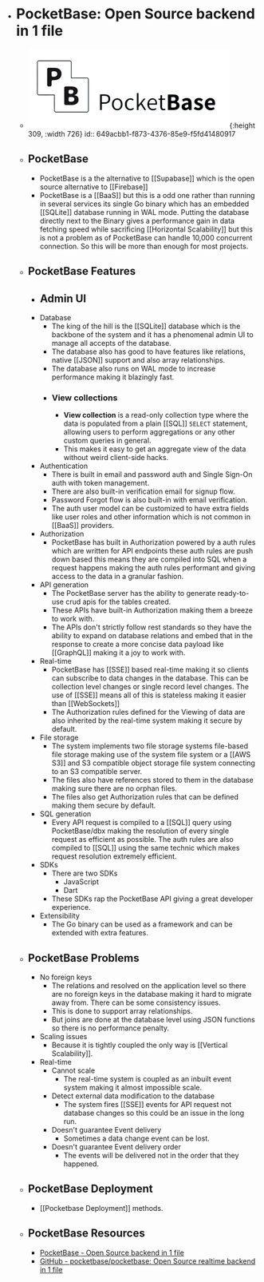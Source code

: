 - # PocketBase: Open Source backend in 1 file
	- ![pocketbase.png](../assets/pocketbase_1687623360847_0.png){:height 309, :width 726}
	  id:: 649acbb1-f873-4376-85e9-f5fd41480917
	- ## PocketBase
		- PocketBase is a the alternative to [[Supabase]] which is the open source alternative to [[Firebase]]
		- PocketBase is a [[BaaS]] but this is a odd one rather than running in several services its single Go binary which has an embedded [[SQLite]] database running in WAL mode. Putting the database directly next to the Binary gives a performance gain in data fetching speed while sacrificing [[Horizontal Scalability]] but this is not a problem as of PocketBase can handle 10,000 concurrent connection. So this will be more than enough for most projects.
	- ## PocketBase Features
		- Admin UI
			-
		- Database
			- The king of the hill is the [[SQLite]] database which is the backbone of the system and it has a phenomenal admin UI to manage all accepts of the database.
			- The database also has good to have features like relations, native [[JSON]] support and also array relationships.
			- The database also runs on WAL mode to increase performance making it blazingly fast.
			- ### View collections
				- **View collection** is a read-only collection type where the data is populated from a plain [[SQL]] `SELECT` statement, allowing users to perform aggregations or any other custom queries in general.
				- This makes it easy to get an aggregate view of the data without weird client-side hacks.
		- Authentication
			- There is built in email and password auth and Single Sign-On auth with token management.
			- There are also built-in verification email for signup flow.
			- Password Forgot flow is also built-in with email verification.
			- The auth user model can be customized to have extra fields like user roles and other information which is not common in [[BaaS]] providers.
		- Authorization
			- PocketBase has built in Authorization powered by a auth rules which are written for API endpoints these auth rules are push down based this means they are compiled into SQL when a request happens making the auth rules performant and giving access to the data in a granular fashion.
		- API generation
			- The PocketBase server has the ability to generate ready-to-use crud apis for the tables created.
			- These APIs have built-in Authorization making them a breeze to work with.
			- The APIs don't strictly follow rest standards so they have the ability to expand on database relations and embed that in the response to create a more concise data payload like [[GraphQL]] making it a joy to work with.
		- Real-time
			- PocketBase has [[SSE]] based real-time making it so clients can subscribe to data changes in the database. This can be collection level changes or single record level changes. The use of [[SSE]] means all of this is stateless making it easier than [[WebSockets]]
			- The Authorization rules defined for the Viewing of data are also inherited by the real-time system making it secure by default.
		- File storage
			- The system implements two file storage systems file-based file storage making use of the system file system or a [[AWS S3]] and S3 compatible object storage file system connecting to an S3 compatible server.
			- The files also have references stored to them in the database making sure there are no orphan files.
			- The files also get Authorization rules that can be defined making them secure by default.
		- SQL generation
			- Every API request is compiled to a [[SQL]] query using PocketBase/dbx making the resolution of every single request as efficient as possible. The auth rules are also compiled to [[SQL]] using the same technic which makes request resolution extremely efficient.
		- SDKs
			- There are two SDKs
				- JavaScript
				- Dart
			- These SDKs rap the PocketBase API giving a great developer experience.
		- Extensibility
			- The Go binary can be used as a framework and can be extended with extra features.
	- ## PocketBase Problems
		- No foreign keys
			- The relations and resolved on the application level so there are no foreign keys in the database making it hard to migrate away from. There can be some consistency issues.
			- This is done to support array relationships.
			- But joins are done at the database level using JSON functions so there is no performance penalty.
		- Scaling issues
			- Because it is tightly coupled the only way is [[Vertical Scalability]].
		- Real-time
			- Cannot scale
				- The real-time system is coupled as an inbuilt event system making it almost impossible scale.
			- Detect external data modification to the database
				- The system fires [[SSE]] events for API request not database changes so this could be an issue in the long run.
			- Doesn't guarantee Event delivery
				- Sometimes a data change event can be lost.
			- Doesn't guarantee Event delivery order
				- The events will be delivered not in the order that they happened.
	- ## PocketBase Deployment
		- [[Pocketbase Deployment]] methods.
	- ## PocketBase Resources
		- [PocketBase - Open Source backend in 1 file](https://pocketbase.io/)
		- [GitHub - pocketbase/pocketbase: Open Source realtime backend in 1 file](https://github.com/pocketbase/pocketbase)